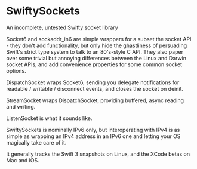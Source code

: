 # SwiftySockets
An incomplete, untested Swifty socket library

Socket6 and sockaddr_in6 are simple wrappers for a subset the socket API - they don't add functionality, but only hide the ghastliness of persuading Swift's strict type system to talk to an 80's-style C API. They also paper over some trivial but annoying differences between the Linux and Darwin socket APIs, and add convenience properties for some common socket options.

DispatchSocket wraps Socket6, sending you delegate notifications for readable / writable / disconnect events, and closes the socket on deinit.

StreamSocket wraps DispatchSocket, providing buffered, async reading and writing.

ListenSocket is what it sounds like.

SwiftySockets is nominally IPv6 only, but interoperating with IPv4 is as simple as wrapping an IPv4 address in an IPv6 one and letting your OS magically take care of it.

It generally tracks the Swift 3 snapshots on Linux, and the XCode betas on Mac and iOS.
